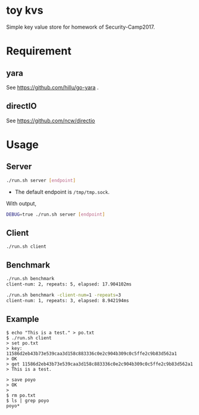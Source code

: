 # toy kvs

Simple key value store for homework of Security-Camp2017.

# Requirement

## yara
See https://github.com/hillu/go-yara .

## directIO
See https://github.com/ncw/directio

# Usage

## Server
```bash
./run.sh server [endpoint]
```
* The default endpoint is `/tmp/tmp.sock`.

With output, 
```bash
DEBUG=true ./run.sh server [endpoint]
```

## Client
```shell
./run.sh client
```

## Benchmark
```bash
./run.sh benchmark
client-num: 2, repeats: 5, elapsed: 17.904102ms

./run.sh benchmark -client-num=1 -repeats=3
client-num: 1, repeats: 3, elapsed: 8.942194ms
```

## Example

```shell
$ echo "This is a test." > po.txt
$ ./run.sh client
> set po.txt
> key: 11586d2eb43b73e539caa3d158c883336c0e2c904b309c0c5ffe2c9b83d562a1
> OK
> get 11586d2eb43b73e539caa3d158c883336c0e2c904b309c0c5ffe2c9b83d562a1
> This is a test.

> save poyo
> OK
>
$ rm po.txt
$ ls | grep poyo
poyo*
```
